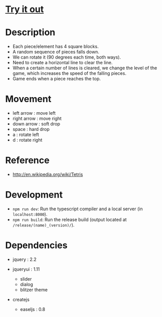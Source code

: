 # [Try it out](http://nbpt.eu/games/tetris/)

# Description

-   Each piece/element has 4 square blocks.
-   A random sequence of pieces falls down.
-   We can rotate it (90 degrees each time, both ways).
-   Need to create a horizontal line to clear the line.
-   When a certain number of lines is cleared, we change the level of the game, which increases the speed of the falling pieces.
-   Game ends when a piece reaches the top.

# Movement

-   left arrow : move left
-   right arrow : move right
-   down arrow : soft drop
-   space : hard drop
-   a : rotate left
-   d : rotate right

# Reference

-   http://en.wikipedia.org/wiki/Tetris

# Development

-   `npm run dev`: Run the typescript compiler and a local server (in `localhost:8000`).
-   `npm run build`: Run the release build (output located at `/release/(name)_(version)/`).

# Dependencies

-   jquery : 2.2
-   jqueryui : 1.11

    -   slider
    -   dialog
    -   blitzer theme

-   createjs
    -   easeljs : 0.8
